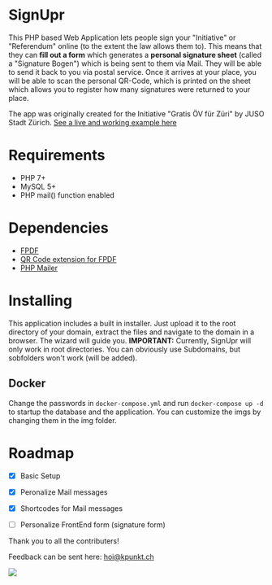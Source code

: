 # SignUpr
This PHP based Web Application lets people sign your "Initiative" or "Referendum" online (to the extent the law allows them to). This means that they can **fill out a form** which generates a **personal signature sheet** (called a "Signature Bogen") which is being sent to them via Mail. They will be able to send it back to you via postal service. Once it arrives at your place, you will be able to scan the personal QR-Code, which is printed on the sheet which allows you to register how many signatures were returned to your place.

The app was originally created for the Initiative "Gratis ÖV für Züri" by JUSO Stadt Zürich. [See a live and working example here](http://sign.gratis-oev-zueri.ch/) 



# Requirements

- PHP 7+
- MySQL 5+
- PHP mail() function enabled



# Dependencies

- [FPDF](https://github.com/Setasign/FPDF)
- [QR Code extension for FPDF](https://prgm.spipu.net/view/27)
- [PHP Mailer](https://github.com/PHPMailer/PHPMailer)



# Installing
This application includes a built in installer. Just upload it to the root directory of your domain, extract the files and navigate to the domain in a browser. The wizard will guide you. **IMPORTANT:** Currently, SignUpr will only work in root directories. You can obviously use Subdomains, but sobfolders won't work (will be added).

## Docker
Change the passwords in `docker-compose.yml` and run `docker-compose up -d` to startup the database and the application. You can customize the imgs by changing them in the img folder.

# Roadmap

- [x] Basic Setup
- [x] Peronalize Mail messages
- [x] Shortcodes for Mail messages
- [ ] Personalize FrontEnd form (signature form)



Thank you to all the contributers!

Feedback can be sent here: hoi@kpunkt.ch

<a href="https://www.buymeacoffee.com/timothyoesch"><img src="https://img.buymeacoffee.com/button-api/?text=Buy me a coffee&emoji=❤️&slug=timothyoesch&button_colour=FF5F5F&font_colour=ffffff&font_family=Cookie&outline_colour=000000&coffee_colour=FFDD00"></a>

